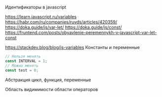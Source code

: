 Идентификаторы в javascript

https://learn.javascript.ru/variables
https://habr.com/ru/companies/ruvds/articles/420359/
https://doka.guide/js/var-let/
https://doka.guide/js/const/
https://fruntend.com/posts/obyavlenie-peremennykh-v-javascript-var-let-const

https://stackdev.blog/blog/js-variables
Константы и переменные

````javascript
// Нельзя менять
const INTERVAL = 1;
// Можно менять
const test = 0;
````
    
Абстракция цикл, функция, переменные

Область видимимости области операторов
